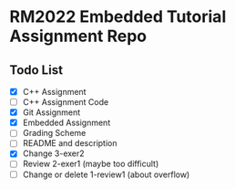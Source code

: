 # RM2022 Embedded Tutorial Assignment Repo

## Todo List

- [x] C++ Assignment
- [ ] C++ Assignment Code
- [x] Git Assignment
- [x] Embedded Assignment
- [ ] Grading Scheme
- [ ] README and description
- [x] Change 3-exer2
- [ ] Review 2-exer1 (maybe too difficult)
- [ ] Change or delete 1-review1 (about overflow)
